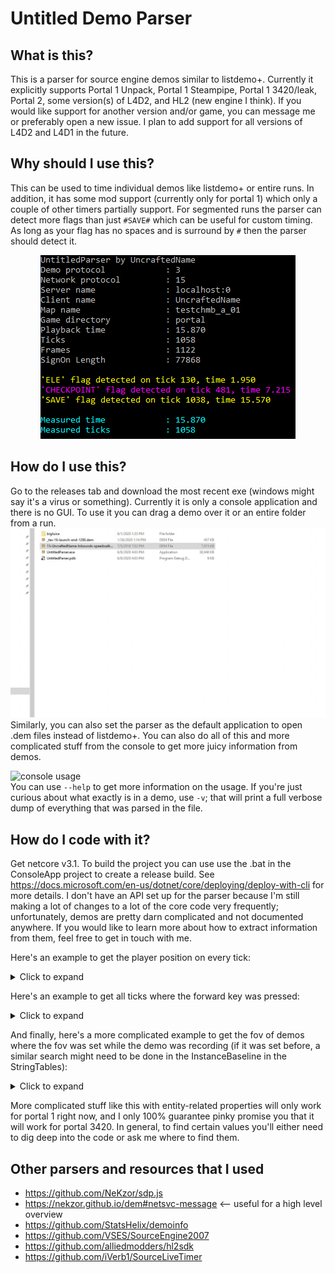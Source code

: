 # Untitled Demo Parser

## What is this?

This is a parser for source engine demos similar to listdemo+. Currently it explicitly supports Portal 1 Unpack, Portal 1 Steampipe, Portal 1 3420/leak, Portal 2, some version(s) of L4D2, and HL2 (new engine I think). If you would like support for another version and/or game, you can message me or preferably open a new issue. I plan to add support for all versions of L4D2 and L4D1 in the future.

## Why should I use this?

This can be used to time individual demos like listdemo+ or entire runs. In addition, it has some mod support (currently only for portal 1) which only a couple of other timers partially support. For segmented runs the parser can detect more flags than just `#SAVE#` which can be useful for custom timing. As long as your flag has no spaces and is surround by `#` then the parser should detect it.

<p align="center">
  <img width="408" height="294" src="github-resources/example-flags.png">
</p>

## How do I use this?

Go to the releases tab and download the most recent exe (windows might say it's a virus or something). Currently it is only a console application and there is no GUI. To use it you can drag a demo over it or an entire folder from a run.
![](github-resources/example-usage.gif "example usage") \
Similarly, you can also set the parser as the default application to open .dem files instead of listdemo+. You can also do all of this and more complicated stuff from the console to get more juicy information from demos.

![](github-resources/console-usage.gif "console usage") \
You can use `--help` to get more information on the usage. If you're just curious about what exactly is in a demo, use `-v`; that will print a full verbose dump of everything that was parsed in the file.

## How do I code with it?

Get netcore v3.1. To build the project you can use use the .bat in the ConsoleApp project to create a release build. See https://docs.microsoft.com/en-us/dotnet/core/deploying/deploy-with-cli for more details. I don't have an API set up for the parser because I'm still making a lot of changes to a lot of the core code very frequently; unfortunately, demos are pretty darn complicated and not documented anywhere. If you would like to learn more about how to extract information from them, feel free to get in touch with me. 

Here's an example to get the player position on every tick:

<details>
    <summary>Click to expand</summary>
	
```cs
SourceDemo demo = new SourceDemo("oob.dem");
demo.Parse();
demo.FilterForPacket<Packet>()
    .Select(packet => (packet.Tick, locationInfo: packet.PacketInfo[0]))
    .ToList()
    .ForEach(tuple => {
        Console.WriteLine($"[{tuple.Tick}]");
        Console.WriteLine(tuple.locationInfo.ToString());
    });
```
```
...
[833]
flags: None
view origin:           -1562.41 ,      28.16 ,    3185.22
view angles:              65.97°,    -106.41°,       0.00°
local view angles:        65.97°,    -106.41°,       0.00°
view origin 2:             0.00 ,       0.00 ,       0.00
view angles 2:             0.00°,       0.00°,       0.00°
local view angles 2:       0.00°,       0.00°,       0.00°

[834]
flags: None
view origin:           -1562.66 ,      26.84 ,    3178.59
view angles:              63.72°,    -107.66°,       0.00°
local view angles:        63.72°,    -107.66°,       0.00°
view origin 2:             0.00 ,       0.00 ,       0.00
view angles 2:             0.00°,       0.00°,       0.00°
local view angles 2:       0.00°,       0.00°,       0.00°

[835]
flags: None
view origin:           -1562.88 ,      25.66 ,    3172.66
view angles:              62.07°,    -108.79°,       0.00°
local view angles:        62.07°,    -108.79°,       0.00°
view origin 2:             0.00 ,       0.00 ,       0.00
view angles 2:             0.00°,       0.00°,       0.00°
local view angles 2:       0.00°,       0.00°,       0.00°
...
```
</details>

Here's an example to get all ticks where the forward key was pressed:

<details>
    <summary>Click to expand</summary>
    
```cs
SourceDemo demo = new SourceDemo("oob.dem");
demo.Parse();
demo.FilterForPacket<UserCmd>()
    .Where(userCmd => userCmd.Buttons != null && (userCmd.Buttons & Buttons.Forward) != 0)
    .ToList()
    .ForEach(userCmd => Console.WriteLine(userCmd.Tick));
```
```
...
291
292
293
317
318
319
...
```
</details>

And finally, here's a more complicated example to get the fov of demos where the fov was set while the demo was recording (if it was set before, a similar search might need to be done in the InstanceBaseline in the StringTables):

<details>
    <summary>Click to expand</summary>

First, parse the demo.
```cs
SourceDemo demo = new SourceDemo("fov-change-middemo.dem");
demo.Parse();
```

Using lambda expressions:
```cs
demo.FilterForMessage<SvcPacketEntities>()
    .SelectMany(tuple => tuple.message.Updates.OfType<Delta>(), (tuple, delta) => new {tuple.tick, delta})
    .Where(tuple => tuple.delta.EntIndex == 1) // filter for player
    .SelectMany(tuple => tuple.delta.Props, (tuple, propInfo) => new {tuple.tick, propInfo})
    .Where(tuple => tuple.propInfo.prop.Name == "m_iDefaultFOV")
    .Select(tuple => new {
        Tick = tuple.tick,
        FovValue = ((IntEntProp)tuple.propInfo.prop).Value
    })
    .ToList()
    .ForEach(Console.WriteLine);
```

Using query expressions:
```cs
var fovValues = 
    from messageTup in demo.FilterForMessage<SvcPacketEntities>()
    from delta in messageTup.message.Updates.OfType<Delta>()
    where delta.EntIndex == 1
    from propInfo in delta.Props
    where propInfo.prop is IntEntProp intProp && intProp.Name == "m_iDefaultFOV"
    select new {Tick = messageTup.tick, FovValue = ((IntEntProp)propInfo.prop).Value};

foreach (var value in fovValues)
    Console.WriteLine(value);
```

Using loops:
```cs
foreach ((SvcPacketEntities message, int tick) in demo.FilterForMessage<SvcPacketEntities>()) {
    foreach (EntityUpdate entityUpdate in message.Updates) {
        // check if the update is of type delta, if it is check if the entity index is 1 (player)
        if (entityUpdate is Delta delta && delta.EntIndex == 1) {
            foreach ((_, EntityProperty entityProperty) in delta.Props) {
                // check if the prop is an int, then check the name (can be found in the DataTables packet)
                if (entityProperty is IntEntProp intProp && intProp.Name == "m_iDefaultFOV") {
                    Console.WriteLine(new {tick, intProp.Value});
                    goto end;
                }
            }
        }
    }
    end:;
}
```

```
{ Tick = 374, FovValue = 70 }
{ Tick = 507, FovValue = 5 }
{ Tick = 759, FovValue = 200 }
{ Tick = 1119, FovValue = 140 }
{ Tick = 2428, FovValue = 90 }
```
</details>

More complicated stuff like this with entity-related properties will only work for portal 1 right now, and I only 100% guarantee pinky promise you that it will work for portal 3420. In general, to find certain values you'll either need to dig deep into the code or ask me where to find them.

## Other parsers and resources that I used
- https://github.com/NeKzor/sdp.js 
- https://nekzor.github.io/dem#netsvc-message <-- useful for a high level overview
- https://github.com/StatsHelix/demoinfo
- https://github.com/VSES/SourceEngine2007
- https://github.com/alliedmodders/hl2sdk
- https://github.com/iVerb1/SourceLiveTimer
